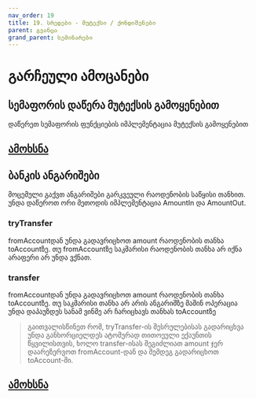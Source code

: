 ```yaml
---
nav_order: 19
title: 19. სრედები - მუტექსი / ქონდიშენები
parent: გვანცა
grand_parent: სემინარები
---
```


# გარჩეული ამოცანები

## სემაფორის დაწერა მუტექსის გამოყენებით

დაწერეთ სემაფორის ფუნქციების იმპლემენტაცია მუტექსის გამოყენებით

## [ამოხსნა](../../../../exercises/concurrency/sem_using_mutex/sem_using_mutex.cc)

## ბანკის ანგარიშები

მოცემული გაქვთ ანგარიშები გარკვეული რაოდენობის საწყისი თანხით. უნდა დაწეროთ ორი მეთოდის იმპლემენტაცია AmountIn და AmountOut.

### tryTransfer

fromAccountდან უნდა გადავრიცხოთ amount რაოდენობის თანხა toAccountზე. თუ fromAccountზე საკმარისი რაოდენობის თანხა არ იქნა არაფერი არ უნდა ვქნათ.

### transfer

fromAccountდან უნდა გადავრიცხოთ amount რაოდენობის თანხა toAccountზე. თუ საკმარისი თანხა არ არის ანგარიშზე მაშინ ოპერაცია უნდა დაპაუზდეს სანამ ვინმე არ ჩარიცხავს თანხას toAccountზე

> გაითვალისწინეთ რომ, tryTransfer-ის შესრულებისას გადარიცხვა უნდა განხორციელდეს ატომურად თითოეული ექაუნთის წყვილისთვის, ხოლო transfer-ისას შეგიძლიათ amount ჯერ დაარეზერვოთ fromAccount-დან და შემდეგ გადარიცხოთ toAccount-ში.

## [ამოხსნა](../../../../exercises/concurrency/accounts/main.c)

